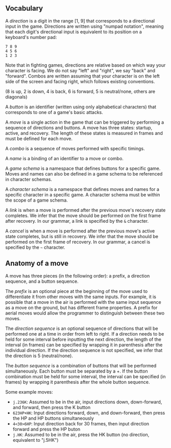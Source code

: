 Vocabulary
----------

A _direction_ is a digit in the range [1, 9] that corresponds to a directional input in the game. Directions are written using "numpad notation", meaning that each digit's directional input is equivalent to its position on a keyboard's number pad:

```
7 8 9
4 5 6
1 2 3
```

Note that in fighting games, directions are relative based on which way your character is facing. We do not say "left" and "right", we say "back" and "forward". Combos are written assuming that your character is on the left side of the screen and facing right, which follows existing conventions.

(8 is up, 2 is down, 4 is back, 6 is forward, 5 is neutral/none, others are diagonals)

A _button_ is an identifier (written using only alphabetical characters) that corresponds to one of a game's basic attacks.

A _move_ is a single action in the game that can be triggered by performing a sequence of directions and buttons. A move has three states: startup, active, and recovery. The length of these states is measured in frames and must be defined for each move.

A _combo_ is a sequence of moves performed with specific timings.

A _name_ is a binding of an identifier to a move or combo.

A _game schema_ is a namespace that defines buttons for a specific game. Moves and names can also be defined in a game schema to be referenced in character schemas.

A _character schema_ is a namespace that defines moves and names for a specific character in a specific game. A character schema must be within the scope of a game schema.

A _link_ is when a move is performed after the previous move's recovery state completes. We infer that the move should be performed on the first frame after recovery. In our grammar, a link is specified by the `&` character.

A _cancel_ is when a move is performed after the previous move's active state completes, but is still in recovery. We infer that the move should be performed on the first frame of recovery. In our grammar, a cancel is specified by the `~` character.


Anatomy of a move
-----------------

A move has three pieces (in the following order): a prefix, a direction sequence, and a button sequence.

The _prefix_ is an optional piece at the beginning of the move used to differentiate it from other moves with the same inputs. For example, it is possible that a move in the air is performed with the same input sequence as a move on the ground, but has different frame properties. A prefix for aerial moves would allow the programmer to distinguish between these two moves.

The _direction sequence_ is an optional sequence of directions that will be performed one at a time in order from left to right. If a direction needs to be held for some interval before inputting the next direction, the length of the interval (in frames) can be specified by wrapping it in parenthesis after the individual direction. If the direction sequence is not specified, we infer that the direction is 5 (neutral/none).

The _button sequence_ is a combination of buttons that will be performed simultaneously. Each button must be separated by a +. If the button combination must be held for some interval, the interval can be specified (in frames) by wrapping it parenthesis after the whole button sequence.

Some example moves:
- `j.236K`: Assumed to be in the air, input directions down, down-forward, and forward, then press the K button
- `623HP+HK`: Input directions forward, down, and down-forward, then press the HP and HP buttons simultaneously
- `4<30>6HP`: Input direction back for 30 frames, then input direction forward and press the HP buton
- `j.HK`: Assumed to be in the air, press the HK button (no direction, equivalent to "j.5HK")
